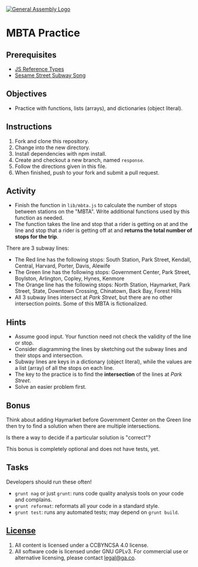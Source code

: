 [![General Assembly Logo](https://camo.githubusercontent.com/1a91b05b8f4d44b5bbfb83abac2b0996d8e26c92/687474703a2f2f692e696d6775722e636f6d2f6b6538555354712e706e67)](https://generalassemb.ly/education/web-development-immersive)

# MBTA Practice

## Prerequisites

- [JS Reference Types](https://git.generalassemb.ly/ga-wdi-boston/js-reference-types)
- [Sesame Street Subway Song](https://www.youtube.com/watch?v=mNBVTCJ9Dks)

## Objectives

- Practice with functions, lists (arrays), and dictionaries (object literal).

## Instructions

1. Fork and clone this repository.
1. Change into the new directory.
1. Install dependencies with npm install.
1. Create and checkout a new branch, named `response`.
1. Follow the directions given in this file.
1. When finished, push to your fork and submit a pull request.

## Activity

- Finish the function in `lib/mbta.js` to calculate the number of stops between
  stations on the "MBTA". Write additional functions used by this function as
  needed.
- The function takes the line and stop that a rider is getting on at and the
  line and stop that a rider is getting off at and **returns the total number of
  stops for the trip**.

There are 3 subway lines:

- The Red line has the following stops: South Station, Park Street, Kendall,
  Central, Harvard, Porter, Davis, Alewife
- The Green line has the following stops: Government Center, Park Street,
  Boylston, Arlington, Copley, Hynes, Kenmore
- The Orange line has the following stops:  North Station, Haymarket,
  Park Street, State, Downtown Crossing, Chinatown, Back Bay, Forest Hills
- All 3 subway lines intersect at *Park Street*, but there are no other
  intersection points. Some of this MBTA is fictionalized.

## Hints

- Assume good input.  Your function need not check the validity of the line or
  stop.
- Consider diagramming the lines by sketching out the subway lines and their
  stops and intersection.
- Subway lines are keys in a dictionary (object literal), while the values are
  a list (array) of all the stops on each line.
- The key to the practice is to find the **intersection** of the lines at
  *Park Street*.
- Solve an easier problem first.

## Bonus

Think about adding Haymarket before Government Center on the Green line then try
to find a solution when there are multiple intersections.

Is there a way to decide if a particular solution is "correct"?

This bonus is completely optional and does not have tests, yet.

## Tasks

Developers should run these often!

- `grunt nag` or just `grunt`: runs code quality analysis tools on your code
    and complains.
- `grunt reformat`: reformats all your code in a standard style.
- `grunt test`: runs any automated tests; may depend on `grunt build`.

## [License](LICENSE)

1. All content is licensed under a CC­BY­NC­SA 4.0 license.
1. All software code is licensed under GNU GPLv3. For commercial use or
    alternative licensing, please contact legal@ga.co.
